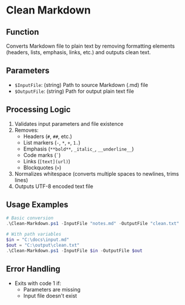 # Clean Markdown

## Function
Converts Markdown file to plain text by removing formatting elements (headers, lists, emphasis, links, etc.) and outputs clean text.

## Parameters
- `$InputFile`: (string) Path to source Markdown (.md) file
- `$OutputFile`: (string) Path for output plain text file

## Processing Logic
1. Validates input parameters and file existence
2. Removes:
   - Headers (`#`, `##`, etc.)
   - List markers (`-`, `*`, `+`, `1.`)
   - Emphasis (`**bold**`, `_italic_`, `__underline__`)
   - Code marks (`` ` ``)
   - Links (`[text](url)`)
   - Blockquotes (`>`)
3. Normalizes whitespace (converts multiple spaces to newlines, trims lines)
4. Outputs UTF-8 encoded text file

## Usage Examples
```powershell
# Basic conversion
.\Clean-Markdown.ps1 -InputFile "notes.md" -OutputFile "clean.txt"

# With path variables
$in = "C:\docs\input.md"
$out = "C:\output\clean.txt"
.\Clean-Markdown.ps1 -InputFile $in -OutputFile $out
```

## Error Handling
- Exits with code 1 if:
  - Parameters are missing
  - Input file doesn't exist